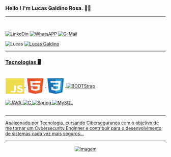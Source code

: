 
### Hello ! I'm Lucas Galdino Rosa. 🖐🏽
---
<br/>

[![LinkeDin](https://img.shields.io/badge/LinkedIn-0077B5?style=for-the-badge&logo=linkedin&logoColor=white)](https://www.linkedin.com/in/lucas-galdino-592000267/)
[![WhatsAPP](https://img.shields.io/badge/WhatsApp-25D366?style=for-the-badge&logo=whatsapp&logoColor=white)](https://wa.me/5547997316351)
[![G-Mail](https://img.shields.io/badge/Gmail-D14836?style=for-the-badge&logo=gmail&logoColor=white)](mailto:lucasgaldinorosa2904@gmail.com)

 <div>
<img height="175em" src="https://github-readme-stats.vercel.app/api?username=SrLucasGaldinor&show_icons=true&theme=dark" alt="Lucas"/>
<a href="https://github.com/SrLucasGaldinor">
<img height="175em" src="https://github-readme-stats.vercel.app/api/top-langs/?username=SrLucasGaldinor&layout=compact&langs_count=4&theme=dark" alt="Lucas Galdino"/>     
 </div>   

---
### Tecnologias 🖥️

<div style="display: inline_block"><br/>
    <img align="center" alt="Js" height="50" width="60" src="https://raw.githubusercontent.com/devicons/devicon/master/icons/javascript/javascript-plain.svg">
    <img align="center" alt="HTML" height="50" width="60" src="https://raw.githubusercontent.com/devicons/devicon/master/icons/html5/html5-original.svg">
    <img align="center" alt="CSS" height="50" width="60" src="https://raw.githubusercontent.com/devicons/devicon/master/icons/css3/css3-original.svg">
    <img align="center" alt="BOOTStrap" height="50" width="60" src="https://cdn.jsdelivr.net/gh/devicons/devicon@latest/icons/bootstrap/bootstrap-original.svg" />
    <br/>
    <br/>
    <img align="center" alt="JAVA" height="50" width="60" src="https://cdn.jsdelivr.net/gh/devicons/devicon/icons/java/java-original.svg">
    <img align="center" alt="C" height="50" width="60" src="https://cdn.jsdelivr.net/gh/devicons/devicon/icons/c/c-original.svg">
    <img style="background-color white" align="center" alt="Spring" height="50" width="60" src="https://cdn.jsdelivr.net/gh/devicons/devicon@latest/icons/spring/spring-original.svg" />
    <img align="center" alt="MySQL" height="50" width="60" src="https://cdn.jsdelivr.net/gh/devicons/devicon@latest/icons/mysql/mysql-original.svg" />
</div><br/>

---
Apaixonado por Tecnologia, cursando Cibersegurança com o objetivo de me tornar um Cybersecurity Enginner e contribuir para o desenvolvimento de sistemas cada vez mais seguros...

---
<p align="center">
  <img align="center"  height="500" width="1100" src="https://i.redd.it/jb0u633yc7v81.gif" alt="Imagem">
</p>
